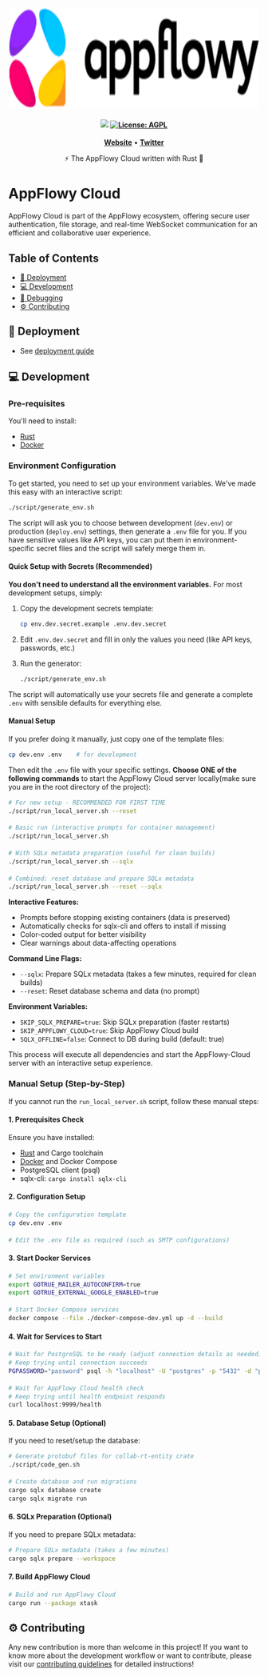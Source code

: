 <p align="center">
    <picture>
        <source srcset="assets/logos/appflowy_logo_white.svg" media="(prefers-color-scheme: dark)"/>
        <img src="assets/logos/appflowy_logo_black.svg"  width="500" height="200" />
    </picture>
</p>

<h4 align="center">
    <a href="https://discord.gg/9Q2xaN37tV"><img src="https://img.shields.io/badge/AppFlowy.IO-discord-orange"></a>
    <a href="https://opensource.org/licenses/AGPL-3.0"><img src="https://img.shields.io/badge/license-AGPL-purple.svg" alt="License: AGPL"></a>
</h4>

<p align="center">
    <a href="https://www.appflowy.com"><b>Website</b></a> •
    <a href="https://twitter.com/appflowy"><b>Twitter</b></a>
</p>

<p align="center">⚡ The AppFlowy Cloud written with Rust 🦀</p>

# AppFlowy Cloud

AppFlowy Cloud is part of the AppFlowy ecosystem, offering secure user authentication, file storage,
and real-time WebSocket communication for an efficient and collaborative user experience.

## Table of Contents

- [🚀 Deployment](#-deployment)
- [💻 Development](#-development)
- [🐞 Debugging](#-debugging)
- [⚙️ Contributing](#-contributing)

## 🚀 Deployment

- See [deployment guide](./doc/DEPLOYMENT.md)

## 💻 Development

### Pre-requisites

You'll need to install:

- [Rust](https://www.rust-lang.org/tools/install)
- [Docker](https://docs.docker.com/get-docker/)

### Environment Configuration

To get started, you need to set up your environment variables. We've made this easy with an interactive script:

```bash
./script/generate_env.sh
```

The script will ask you to choose between development (`dev.env`) or production (`deploy.env`) settings, then generate a
`.env` file for you. If you have sensitive values like API keys, you can put them in environment-specific secret files
and the script will safely merge them in.

#### Quick Setup with Secrets (Recommended)

**You don't need to understand all the environment variables.** For most development setups, simply:

1. Copy the development secrets template:

   ```bash
   cp env.dev.secret.example .env.dev.secret
   ```

1. Edit `.env.dev.secret` and fill in only the values you need (like API keys, passwords, etc.)

1. Run the generator:

   ```bash
   ./script/generate_env.sh
   ```

The script will automatically use your secrets file and generate a complete `.env` with sensible defaults for everything
else.

#### Manual Setup

If you prefer doing it manually, just copy one of the template files:

```bash
cp dev.env .env    # for development
```

Then edit the `.env` file with your specific settings. **Choose ONE of the following commands** to start the AppFlowy
Cloud server
locally(make sure you are in the root directory of the project):

```bash
# For new setup - RECOMMENDED FOR FIRST TIME
./script/run_local_server.sh --reset

# Basic run (interactive prompts for container management)
./script/run_local_server.sh

# With SQLx metadata preparation (useful for clean builds)
./script/run_local_server.sh --sqlx

# Combined: reset database and prepare SQLx metadata
./script/run_local_server.sh --reset --sqlx
```

**Interactive Features:**

- Prompts before stopping existing containers (data is preserved)
- Automatically checks for sqlx-cli and offers to install if missing
- Color-coded output for better visibility
- Clear warnings about data-affecting operations

**Command Line Flags:**

- `--sqlx`: Prepare SQLx metadata (takes a few minutes, required for clean builds)
- `--reset`: Reset database schema and data (no prompt)

**Environment Variables:**

- `SKIP_SQLX_PREPARE=true`: Skip SQLx preparation (faster restarts)
- `SKIP_APPFLOWY_CLOUD=true`: Skip AppFlowy Cloud build
- `SQLX_OFFLINE=false`: Connect to DB during build (default: true)

This process will execute all dependencies and start the AppFlowy-Cloud server with an interactive setup experience.

### Manual Setup (Step-by-Step)

If you cannot run the `run_local_server.sh` script, follow these manual steps:

#### 1. Prerequisites Check

Ensure you have installed:

- [Rust](https://www.rust-lang.org/tools/install) and Cargo toolchain
- [Docker](https://docs.docker.com/get-docker/) and Docker Compose
- PostgreSQL client (psql)
- sqlx-cli: `cargo install sqlx-cli`

#### 2. Configuration Setup

```bash
# Copy the configuration template
cp dev.env .env

# Edit the .env file as required (such as SMTP configurations)
```

#### 3. Start Docker Services

```bash
# Set environment variables
export GOTRUE_MAILER_AUTOCONFIRM=true
export GOTRUE_EXTERNAL_GOOGLE_ENABLED=true

# Start Docker Compose services
docker compose --file ./docker-compose-dev.yml up -d --build
```

#### 4. Wait for Services to Start

```bash
# Wait for PostgreSQL to be ready (adjust connection details as needed)
# Keep trying until connection succeeds
PGPASSWORD="password" psql -h "localhost" -U "postgres" -p "5432" -d "postgres" -c '\q'

# Wait for AppFlowy Cloud health check
# Keep trying until health endpoint responds
curl localhost:9999/health
```

#### 5. Database Setup (Optional)

If you need to reset/setup the database:

```bash
# Generate protobuf files for collab-rt-entity crate
./script/code_gen.sh

# Create database and run migrations
cargo sqlx database create
cargo sqlx migrate run
```

#### 6. SQLx Preparation (Optional)

If you need to prepare SQLx metadata:

```bash
# Prepare SQLx metadata (takes a few minutes)
cargo sqlx prepare --workspace
```

#### 7. Build AppFlowy Cloud

```bash
# Build and run AppFlowy Cloud
cargo run --package xtask
```

## ⚙️ Contributing

Any new contribution is more than welcome in this project!
If you want to know more about the development workflow or want to contribute, please visit
our [contributing guidelines](./doc/CONTRIBUTING.md) for detailed instructions!

